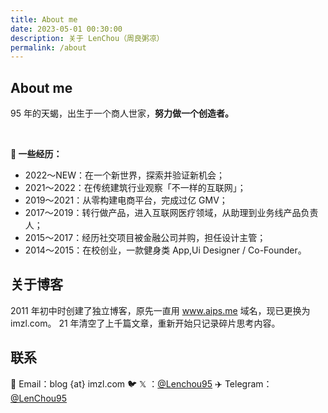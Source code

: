 ```yaml
---
title: About me
date: 2023-05-01 00:30:00
description: 关于 LenChou（周良粥凉）
permalink: /about
---
```


## About me



95 年的天蝎，出生于一个商人世家，**努力做一个创造者。**


<br/>

**🦾 一些经历：**

- 2022～NEW：在一个新世界，探索并验证新机会；
- 2021～2022：在传统建筑行业观察「不一样的互联网」；
- 2019～2021：从零构建电商平台，完成过亿 GMV；
- 2017～2019：转行做产品，进入互联网医疗领域，从助理到业务线产品负责人；
- 2015～2017：经历社交项目被金融公司并购，担任设计主管；
- 2014～2015：在校创业，一款健身类 App,Ui Designer / Co-Founder。

## 关于博客
2011 年初中时创建了独立博客，原先一直用 www.aips.me 域名，现已更换为 imzl.com。
21 年清空了上千篇文章，重新开始只记录碎片思考内容。

## 联系
📮 Email：blog {at} imzl.com
🐦 𝕏 ：[@Lenchou95](https://x.com/lenchou95)
✈️ Telegram：[@LenChou95](https://t.me/lenchou95)









